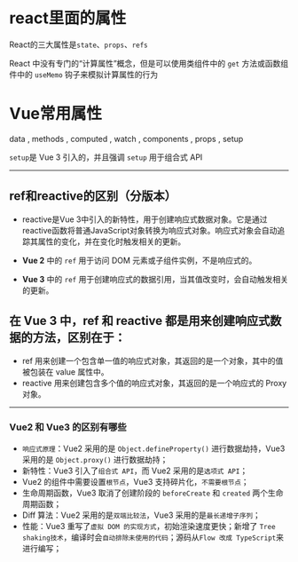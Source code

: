 # react里面的属性

React的三大属性是`state`、`props`、`refs`

React 中没有专门的“计算属性”概念，但是可以使用类组件中的 `get` 方法或函数组件中的 `useMemo` 钩子来模拟计算属性的行为



# Vue常用属性

data , methods , computed , watch , components , props , setup

`setup`是 Vue 3 引入的，并且强调 `setup` 用于组合式 API

---

## ref和reactive的区别（分版本）

- reactive是Vue 3中引入的新特性，用于创建响应式数据对象。它是通过reactive函数将普通JavaScript对象转换为响应式对象。响应式对象会自动追踪其属性的变化，并在变化时触发相关的更新。

- **Vue 2** 中的 `ref` 用于访问 DOM 元素或子组件实例，不是响应式的。
- **Vue 3** 中的 `ref` 用于创建响应式的数据引用，当其值改变时，会自动触发相关的更新。



## 在 Vue 3 中，ref 和 reactive 都是用来创建响应式数据的方法，区别在于：

- ref 用来创建一个包含单一值的响应式对象，其返回的是一个对象，其中的值被包装在 value 属性中。
- reactive 用来创建包含多个值的响应式对象，其返回的是一个响应式的 Proxy 对象。



---

### Vue2 和 Vue3 的区别有哪些

- `响应式原理`：Vue2 采用的是 `Object.defineProperty()` 进行数据劫持，Vue3 采用的是 `Object.proxy()` 进行数据劫持；
- 新特性：Vue3 引入了`组合式 API`，而 Vue2 采用的是`选项式 API`；
- Vue2 的组件中需要设置`根节点`，Vue3 支持碎片化，`不需要根节点`；
- 生命周期函数，Vue3 取消了创建阶段的 `beforeCreate` 和 `created` 两个生命周期函数；
- Diff 算法：Vue2 采用的是`双端比较法`，Vue3 采用的是`最长递增子序列`；
- 性能：Vue3 重写了`虚拟 DOM 的实现方式`，初始渲染速度更快；新增了 `Tree shaking技术`，编译时会`自动排除未使用的代码`；源码从` Flow 改成 TypeScript `来进行编写；